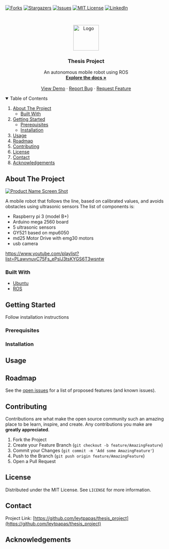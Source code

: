 
<!--
*** Thanks for checking out the Best-README-Template. If you have a suggestion
*** that would make this better, please fork the repo and create a pull request
*** or simply open an issue with the tag "enhancement".
*** Thanks again! Now go create something AMAZING! :D
-->



<!-- PROJECT SHIELDS -->
<!--
*** I'm using markdown "reference style" links for readability.
*** Reference links are enclosed in brackets [ ] instead of parentheses ( ).
*** See the bottom of this document for the declaration of the reference variables
*** for contributors-url, forks-url, etc. This is an optional, concise syntax you may use.
*** https://www.markdownguide.org/basic-syntax/#reference-style-links
-->
<!-- [![Contributors][contributors-shield]][contributors-url] -->
[![Forks][forks-shield]][forks-url]
[![Stargazers][stars-shield]][stars-url]
[![Issues][issues-shield]][issues-url]
[![MIT License][license-shield]][license-url]
[![LinkedIn][linkedin-shield]][linkedin-url]



<!-- PROJECT LOGO -->
<br />
<p align="center">
  <a href="https://github.com/leytpapas/thesis_project">
    <img src="images/logo.png" alt="Logo" width="80" height="80">
  </a>

  <h3 align="center">Thesis Project</h3>

  <p align="center">
    An autonomous mobile robot using ROS
    <br />
    <a href="https://github.com/leytpapas/thesis_project"><strong>Explore the docs »</strong></a>
    <br />
    <br />
    <a href="https://github.com/leytpapas/thesis_project">View Demo</a>
    ·
    <a href="https://github.com/leytpapas/thesis_project/issues">Report Bug</a>
    ·
    <a href="https://github.com/leytpapas/thesis_project/issues">Request Feature</a>
  </p>
</p>



<!-- TABLE OF CONTENTS -->
<details open="open">
  <summary>Table of Contents</summary>
  <ol>
    <li>
      <a href="#about-the-project">About The Project</a>
      <ul>
        <li><a href="#built-with">Built With</a></li>
      </ul>
    </li>
    <li>
      <a href="#getting-started">Getting Started</a>
      <ul>
        <li><a href="#prerequisites">Prerequisites</a></li>
        <li><a href="#installation">Installation</a></li>
      </ul>
    </li>
    <li><a href="#usage">Usage</a></li>
    <li><a href="#roadmap">Roadmap</a></li>
    <li><a href="#contributing">Contributing</a></li>
    <li><a href="#license">License</a></li>
    <li><a href="#contact">Contact</a></li>
    <li><a href="#acknowledgements">Acknowledgements</a></li>
  </ol>
</details>



<!-- ABOUT THE PROJECT -->
## About The Project

[![Product Name Screen Shot][product-screenshot]](https://example.com)

A mobile robot that follows the line, based on calibrated values, and avoids obstacles using ultrasonic sensors
The list of components is:
* Raspberry pi 3 (model B+)
* Arduino mega 2560 board
* 5 ultrasonic sensors
* GY521 based on mpu6050
* md25 Motor Drive with emg30 motors
* usb camera

https://www.youtube.com/playlist?list=PLawvnuvC75Fs_ePslJ3tsKYGS6T3wsntw

### Built With

<!-- This section should list any major frameworks that you built your project using. Leave any add-ons/plugins for the acknowledgements section. Here are a few examples. -->
<!-- * [Bootstrap](https://getbootstrap.com) -->
<!-- * [JQuery](https://jquery.com) -->
<!-- * [Laravel](https://laravel.com) -->
* [Ubuntu](https://ubuntu.com/)
* [ROS](https://www.ros.org/)



<!-- GETTING STARTED -->
## Getting Started

Follow installation instructions

### Prerequisites
<!-- 
This is an example of how to list things you need to use the software and how to install them.
* npm
  ```sh
  npm install npm@latest -g
  ``` -->

### Installation

<!-- 1. Get a free API Key at [https://example.com](https://example.com)
2. Clone the repo
   ```sh
   git clone https://github.com/your_username_/Project-Name.git
   ```
3. Install NPM packages
   ```sh
   npm install
   ```
4. Enter your API in `config.js`
   ```JS
   const API_KEY = 'ENTER YOUR API'; 
   ```
-->


<!-- USAGE EXAMPLES -->
## Usage

<!-- Use this space to show useful examples of how a project can be used. Additional screenshots, code examples and demos work well in this space. You may also link to more resources.

_For more examples, please refer to the [Documentation](https://example.com)_ -->



<!-- ROADMAP -->
## Roadmap

See the [open issues](https://github.com/leytpapas/thesis_project/issues) for a list of proposed features (and known issues).



<!-- CONTRIBUTING -->
## Contributing

Contributions are what make the open source community such an amazing place to be learn, inspire, and create. Any contributions you make are **greatly appreciated**.

1. Fork the Project
2. Create your Feature Branch (`git checkout -b feature/AmazingFeature`)
3. Commit your Changes (`git commit -m 'Add some AmazingFeature'`)
4. Push to the Branch (`git push origin feature/AmazingFeature`)
5. Open a Pull Request



<!-- LICENSE -->
## License

Distributed under the MIT License. See `LICENSE` for more information.



<!-- CONTACT -->
## Contact

<!-- Your Name - [@your_twitter](https://twitter.com/your_username) - email@example.com -->

Project Link: [https://github.com/leytpapas/thesis_project](https://github.com/leytpapas/thesis_project)



<!-- ACKNOWLEDGEMENTS -->
## Acknowledgements
<!-- * [GitHub Emoji Cheat Sheet](https://www.webpagefx.com/tools/emoji-cheat-sheet)
* [Img Shields](https://shields.io)
* [Choose an Open Source License](https://choosealicense.com)
* [GitHub Pages](https://pages.github.com)
* [Animate.css](https://daneden.github.io/animate.css)
* [Loaders.css](https://connoratherton.com/loaders)
* [Slick Carousel](https://kenwheeler.github.io/slick)
* [Smooth Scroll](https://github.com/cferdinandi/smooth-scroll)
* [Sticky Kit](http://leafo.net/sticky-kit)
* [JVectorMap](http://jvectormap.com)
* [Font Awesome](https://fontawesome.com) -->





<!-- MARKDOWN LINKS & IMAGES -->
<!-- https://www.markdownguide.org/basic-syntax/#reference-style-links -->
<!-- [contributors-shield]: https://img.shields.io/github/contributors/leytpapas/thesis_project.svg?style=for-the-badge -->
<!-- [contributors-url]: https://github.com/leytpapas/thesis_project/graphs/contributors -->
[forks-shield]: https://img.shields.io/github/forks/leytpapas/thesis_project.svg?style=for-the-badge
[forks-url]: https://github.com/leytpapas/thesis_project/network/members
[stars-shield]: https://img.shields.io/github/stars/leytpapas/thesis_project.svg?style=for-the-badge
[stars-url]: https://github.com/leytpapas/thesis_project/stargazers
[issues-shield]: https://img.shields.io/github/issues/leytpapas/thesis_project.svg?style=for-the-badge
[issues-url]: https://github.com/leytpapas/thesis_project/issues
[license-shield]: https://img.shields.io/github/license/leytpapas/thesis_project.svg?style=for-the-badge
[license-url]: https://github.com/leytpapas/thesis_project/blob/master/LICENSE
[linkedin-shield]: https://img.shields.io/badge/-LinkedIn-black.svg?style=for-the-badge&logo=linkedin&colorB=555
[linkedin-url]: https://linkedin.com/in/othneildrew
[product-screenshot]: images/screenshot.png